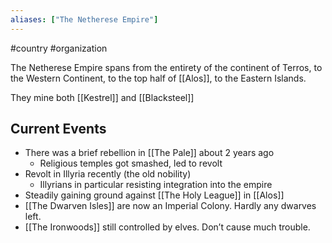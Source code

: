 ```yaml
---
aliases: ["The Netherese Empire"]
---
```

#country #organization 

The Netherese Empire spans from the entirety of the continent of Terros, to the Western Continent, to the top half of [[Alos]], to the Eastern Islands.

They mine both [[Kestrel]] and [[Blacksteel]]

## Current Events
- There was a brief rebellion in [[The Pale]] about 2 years ago
	- Religious temples got smashed, led to revolt
- Revolt in Illyria recently (the old nobility)
    - Illyrians in particular resisting integration into the empire
- Steadily gaining ground against [[The Holy League]] in [[Alos]] 
- [[The Dwarven Isles]] are now an Imperial Colony. Hardly any dwarves left.
- [[The Ironwoods]] still controlled by elves. Don’t cause much trouble.